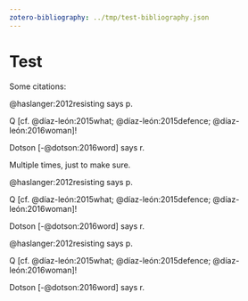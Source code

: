 ```yaml
---
zotero-bibliography: ../tmp/test-bibliography.json
---
```


# Test

Some citations:

@haslanger:2012resisting says p.

Q [cf. @díaz-león:2015what; @díaz-león:2015defence; @díaz-león:2016woman]!

Dotson [-@dotson:2016word] says r.

Multiple times, just to make sure.

@haslanger:2012resisting says p.

Q [cf. @díaz-león:2015what; @díaz-león:2015defence; @díaz-león:2016woman]!

Dotson [-@dotson:2016word] says r.

@haslanger:2012resisting says p.

Q [cf. @díaz-león:2015what; @díaz-león:2015defence; @díaz-león:2016woman]!

Dotson [-@dotson:2016word] says r.
